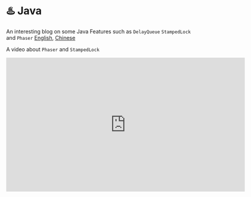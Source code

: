 # ♨️ Java

An interesting blog on some Java Features such as
`DelayQueue` `StampedLock` and `Phaser`
[English](https://piotrminkowski.com/2022/01/05/useful-unknown-java-features/),
[Chinese](https://www.infoq.cn/article/tWHfLK4Kxphu3JDhlds5)

A video about `Phaser` and `StampedLock`

<iframe width="640" height="360"
src="https://www.youtube.com/embed/n_5ZO3NQnxM"
frameborder="0" allow="accelerometer; autoplay; clipboard-write;
encrypted-media; gyroscope; picture-in-picture" allowfullscreen>
</iframe>